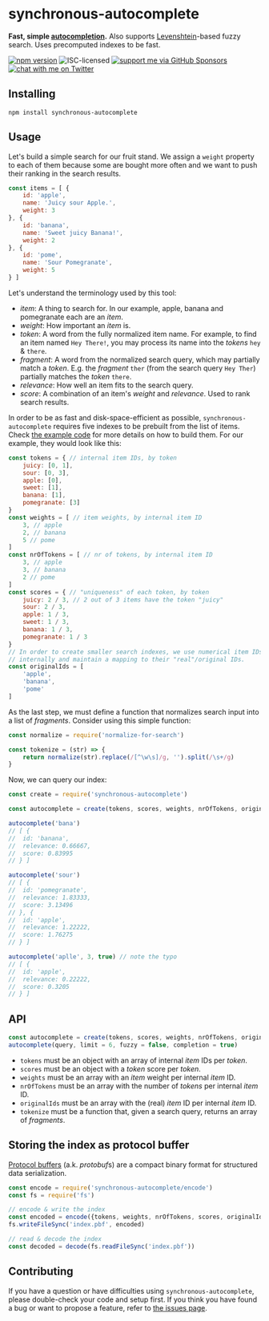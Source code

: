 # synchronous-autocomplete

**Fast, simple [autocompletion](https://en.wikipedia.org/wiki/Autocomplete).** Also supports [Levenshtein](https://en.wikipedia.org/wiki/Levenshtein_distance)-based fuzzy search. Uses precomputed indexes to be fast.

[![npm version](https://img.shields.io/npm/v/synchronous-autocomplete.svg)](https://www.npmjs.com/package/synchronous-autocomplete)
![ISC-licensed](https://img.shields.io/github/license/derhuerst/synchronous-autocomplete.svg)
[![support me via GitHub Sponsors](https://img.shields.io/badge/support%20me-donate-fa7664.svg)](https://github.com/sponsors/derhuerst)
[![chat with me on Twitter](https://img.shields.io/badge/chat%20with%20me-on%20Twitter-1da1f2.svg)](https://twitter.com/derhuerst)


## Installing

```shell
npm install synchronous-autocomplete
```


## Usage

Let's build a simple search for our fruit stand. We assign a `weight` property to each of them because some are bought more often and we want to push their ranking in the search results.

```js
const items = [ {
	id: 'apple',
	name: 'Juicy sour Apple.',
	weight: 3
}, {
	id: 'banana',
	name: 'Sweet juicy Banana!',
	weight: 2
}, {
	id: 'pome',
	name: 'Sour Pomegranate',
	weight: 5
} ]
```

Let's understand the terminology used by this tool:

- *item*: A thing to search for. In our example, apple, banana and pomegranate each are an *item*.
- *weight*: How important an *item* is.
- *token*: A word from the fully normalized item name. For example, to find an item named `Hey There!`, you may process its name into the *tokens* `hey` & `there`.
- *fragment*: A word from the normalized search query, which may partially match a *token*. E.g. the *fragment* `ther` (from the search query `Hey Ther`) partially matches the *token* `there`.
- *relevance*: How well an item fits to the search query.
- *score*: A combination of an item's *weight* and *relevance*. Used to rank search results.

In order to be as fast and disk-space-efficient as possible, `synchronous-autocomplete` requires five indexes to be prebuilt from the list of items. Check [the example code](example.js) for more details on how to build them. For our example, they would look like this:

```js
const tokens = { // internal item IDs, by token
	juicy: [0, 1],
	sour: [0, 3],
	apple: [0],
	sweet: [1],
	banana: [1],
	pomegranate: [3]
}
const weights = [ // item weights, by internal item ID
	3, // apple
	2, // banana
	5 // pome
]
const nrOfTokens = [ // nr of tokens, by internal item ID
	3, // apple
	3, // banana
	2 // pome
]
const scores = { // "uniqueness" of each token, by token
	juicy: 2 / 3, // 2 out of 3 items have the token "juicy"
	sour: 2 / 3,
	apple: 1 / 3,
	sweet: 1 / 3,
	banana: 1 / 3,
	pomegranate: 1 / 3
}
// In order to create smaller search indexes, we use numerical item IDs
// internally and maintain a mapping to their "real"/original IDs.
const originalIds = [
	'apple',
	'banana',
	'pome'
]
```

As the last step, we must define a function that normalizes search input into a list of *fragments*. Consider using this simple function:

```js
const normalize = require('normalize-for-search')

const tokenize = (str) => {
	return normalize(str).replace(/[^\w\s]/g, '').split(/\s+/g)
}
```

Now, we can query our index:

```js
const create = require('synchronous-autocomplete')

const autocomplete = create(tokens, scores, weights, nrOfTokens, originalIds, tokenize)

autocomplete('bana')
// [ {
//	id: 'banana',
//	relevance: 0.66667,
//	score: 0.83995
// } ]

autocomplete('sour')
// [ {
//	id: 'pomegranate',
//	relevance: 1.83333,
//	score: 3.13496
// }, {
//	id: 'apple',
//	relevance: 1.22222,
//	score: 1.76275
// } ]

autocomplete('aplle', 3, true) // note the typo
// [ {
//	id: 'apple',
//	relevance: 0.22222,
//	score: 0.3205
// } ]
```


## API

```js
const autocomplete = create(tokens, scores, weights, nrOfTokens, originalIds, tokenize)
autocomplete(query, limit = 6, fuzzy = false, completion = true)
```

- `tokens` must be an object with an array of internal *item* IDs per *token*.
- `scores` must be an object with a *token* score per *token*.
- `weights` must be an array with an *item* weight per internal *item* ID.
- `nrOfTokens` must be an array with the number of *tokens* per internal *item* ID.
- `originalIds` must be an array with the (real) *item* ID per internal *item* ID.
- `tokenize` must be a function that, given a search query, returns an array of *fragments*.


## Storing the index as protocol buffer

[Protocol buffers](https://developers.google.com/protocol-buffers/) (a.k. *protobuf*s) are a compact binary format for structured data serialization.

```js
const encode = require('synchronous-autocomplete/encode')
const fs = require('fs')

// encode & write the index
const encoded = encode({tokens, weights, nrOfTokens, scores, originalIds})
fs.writeFileSync('index.pbf', encoded)

// read & decode the index
const decoded = decode(fs.readFileSync('index.pbf'))
```


## Contributing

If you have a question or have difficulties using `synchronous-autocomplete`, please double-check your code and setup first. If you think you have found a bug or want to propose a feature, refer to [the issues page](https://github.com/derhuerst/synchronous-autocomplete/issues).
